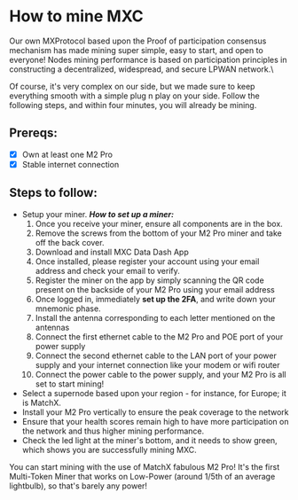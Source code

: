# How to mine MXC

Our own MXProtocol based upon the Proof of participation consensus mechanism has made mining super simple, easy to start, and open to everyone! Nodes mining performance is based on participation principles in constructing a decentralized, widespread, and secure LPWAN network.\


Of course, it's very complex on our side, but we made sure to keep everything smooth with a simple plug n play on your side. Follow the following steps, and within four minutes, you will already be mining.&#x20;



## &#x20;Prereqs:

* [x] Own at least one M2 Pro
* [x] Stable internet connection

## Steps to follow:

* Setup your miner. _**How to set up a miner:**_
  1. Once you receive your miner, ensure all components are in the box.
  2. Remove the screws from the bottom of your M2 Pro miner and take off the back cover.
  3. Download and install MXC Data Dash App
  4. Once installed, please register your account using your email address and check your email to verify.
  5. Register the miner on the app by simply scanning the QR code present on the backside of your M2 Pro using your email address
  6. Once logged in, immediately **set up the 2FA**, and write down your mnemonic phase.
  7. Install the antenna corresponding to each letter mentioned on the antennas
  8. Connect the first ethernet cable to the M2 Pro and POE port of your power supply&#x20;
  9. Connect the second ethernet cable to the LAN port of your power supply and your internet connection like your modem or wifi router
  10. Connect the power cable to the power supply, and your M2 Pro is all set to start mining!
* Select a supernode based upon your region - for instance, for Europe; it is MatchX.
* Install your M2 Pro vertically to ensure the peak coverage to the network
* Ensure that your health scores remain high to have more participation on the network and thus higher mining performance.
* Check the led light at the miner's bottom, and it needs to show green, which shows you are successfully mining MXC.&#x20;



You can start mining with the use of MatchX fabulous M2 Pro! It's the first Multi-Token Miner that works on Low-Power (around 1/5th of an average lightbulb), so that's barely any power!
